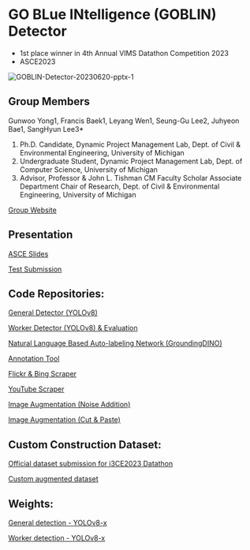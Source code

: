 # GO BLue INtelligence (GOBLIN) Detector
- 1st place winner in 4th Annual VIMS Datathon Competition 2023
- ASCE2023

<img src="https://i.ibb.co/98tbtHN/GOBLIN-Detector-20230620-pptx-1.png" alt="GOBLIN-Detector-20230620-pptx-1" border="0">

## Group Members
Gunwoo Yong1, Francis Baek1, Leyang Wen1,
Seung-Gu Lee2, Juhyeon Bae1, SangHyun Lee3*

1. Ph.D. Candidate, Dynamic Project Management Lab, Dept. of Civil & Environmental Engineering, University of Michigan
2. Undergraduate Student, Dynamic Project Management Lab, Dept. of Computer Science, University of Michigan
3. Advisor, Professor & John L. Tishman CM Faculty Scholar Associate Department Chair of Research, Dept. of Civil & Environmental Engineering, University of Michigan

[Group Website](https://dpm.engin.umich.edu/)

## Presentation
[ASCE Slides](https://docs.google.com/presentation/d/1sJN__WHWoa9BcIThwtlRZCMCbRTzd_PJ/edit?usp=sharing&ouid=116421085916165909759&rtpof=true&sd=true)

[Test Submission](https://drive.google.com/drive/folders/1nunqXMEt8oYZpUinOcXg0Ut-mvsoTTNA?usp=sharing)

## Code Repositories:
[General Detector (YOLOv8)](https://github.com/gwyong/Contest/tree/master/VIMSdatathon2023)

[Worker Detector (YOLOv8) & Evaluation](https://github.com/LeyangWen/ultralytics.git)

[Natural Language Based Auto-labeling Network (GroundingDINO)](https://github.com/LeyangWen/Grounded-Segment-Anything.git)

[Annotation Tool](https://github.com/LeyangWen/GOBLIN/blob/main/Run_LabelingTool.py)

[Flickr & Bing Scraper](https://github.com/sgl33/dpm-image-scraper)

[YouTube Scraper](https://github.com/LeyangWen/GOBLIN/blob/main/Video_saver_V2.py)

[Image Augmentation (Noise Addition)](https://github.com/LeyangWen/GOBLIN/blob/main/Data_Augment.py)

[Image Augmentation (Cut & Paste)](https://github.com/gwyong/Contest/tree/master/VIMSdatathon2023)

## Custom Construction Dataset:
[Official dataset submission for i3CE2023 Datathon](https://drive.google.com/file/d/1ESVZ3JyJvmjwASMxKhsUv8KGxQ9SkhL5/view?usp=sharing)

[Custom augmented dataset](https://drive.google.com/file/d/1Q-BRIFyGRgjXMS4C_DKga2l40WlWKIH_/view?usp=sharing)


## Weights:
[General detection - YOLOv8-x](https://drive.google.com/file/d/17wip5alB54XCTZG9Wa0_e6q4uD-2RZiZ/view?usp=sharing)

[Worker detection - YOLOv8-x](https://drive.google.com/file/d/1cnbtvV9DHyG_GFDK4aEus7ZgXer0eF2F/view?usp=sharing)
